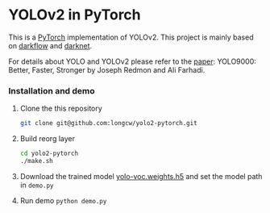 # YOLOv2 in PyTorch
This is a [PyTorch](https://github.com/pytorch/pytorch)
implementation of YOLOv2.
This project is mainly based on [darkflow](https://github.com/thtrieu/darkflow)
and [darknet](https://github.com/pjreddie/darknet).

For details about YOLO and YOLOv2 please refer to the [paper](https://arxiv.org/abs/1612.08242):
YOLO9000: Better, Faster, Stronger by Joseph Redmon and Ali Farhadi.


### Installation and demo
1. Clone the this repository
    ```bash
    git clone git@github.com:longcw/yolo2-pytorch.git
    ```

2. Build reorg layer
    ```bash
    cd yolo2-pytorch
    ./make.sh
    ```
3. Download the trained model [yolo-voc.weights.h5](https://drive.google.com/open?id=0B4pXCfnYmG1WUUdtRHNnLWdaMEU) 
and set the model path in `demo.py`
3. Run demo `python demo.py`